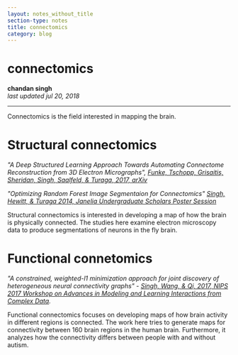 ```yaml
---
layout: notes_without_title
section-type: notes
title: connectomics
category: blog
---
```



# connectomics
**chandan singh**  
*last updated jul 20, 2018*

---


Connectomics is the field interested in mapping the brain.

# Structural connectomics

*"A Deep Structured Learning Approach Towards Automating Connectome Reconstruction from 3D Electron Micrographs", <a color="#219AB3" href="https://arxiv.org/abs/1709.02974"> Funke, Tschopp, Grisaitis, Sheridan, Singh, Saalfeld, & Turaga, 2017, arXiv</a>*

*"Optimizing Random Forest Image Segmentaion for Connectomics" <a color="#219AB3" href="/assets/singh_15_rf_segmentation.pdf"> Singh, Hewitt, & Turaga 2014, Janelia Undergraduate Scholars Poster Session</a>*

Structural connectomics is interested in developing a map of how the brain is physically connected. The studies here examine electron microscopy data to produce segmentations of neurons in the fly brain.


# Functional connetomics

*"A constrained, weighted-l1 minimization approach for joint discovery of heterogeneous neural connectivity graphs" - <a color="#219AB3" href="https://arxiv.org/abs/1709.04090"> Singh, Wang, & Qi, 2017, NIPS 2017 Workshop on Advances in Modeling and Learning Interactions from Complex Data</a>.*

Functional connectomics focuses on developing maps of how brain activity in different regions is connected. The work here tries to generate maps for connectivity between 160 brain regions in the human brain. Furthermore, it analyzes how the connectivity differs between people with and without autism.